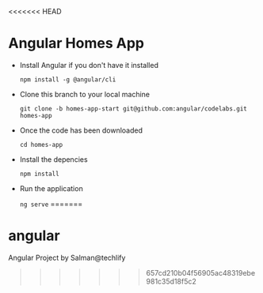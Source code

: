 <<<<<<< HEAD
# Angular Homes App
- Install Angular if you don't have it installed

  `npm install -g @angular/cli`

- Clone this branch to your local machine

  `git clone -b homes-app-start git@github.com:angular/codelabs.git homes-app`

- Once the code has been downloaded

  `cd homes-app`

- Install the depencies

  `npm install` 

- Run the application 

  `ng serve`
=======
# angular
Angular Project by Salman@techlify
>>>>>>> 657cd210b04f56905ac48319ebe981c35d18f5c2
